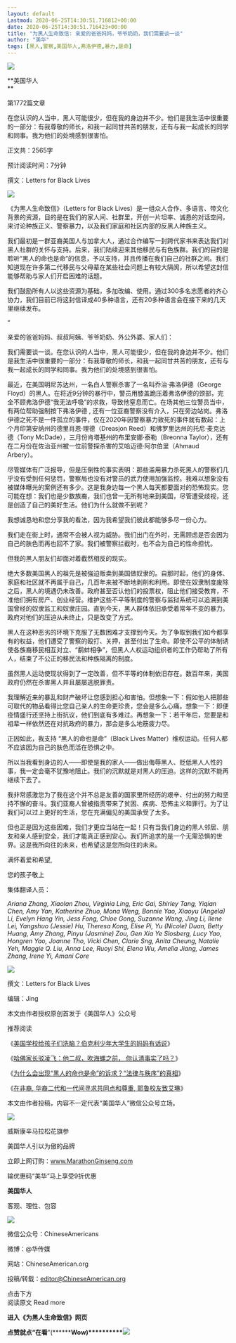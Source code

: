 ```yaml
---
layout: default
Lastmod: 2020-06-25T14:30:51.716812+00:00
date: 2020-06-25T14:30:51.716423+00:00
title: "为黑人生命致信: 亲爱的爸爸妈妈，爷爷奶奶，我们需要谈一谈"
author: "美华"
tags: [黑人,警察,美国华人,弗洛伊德,暴力,是命]
---
```


![](https://images.weserv.nl/?url=https%3A//mmbiz.qpic.cn/mmbiz_jpg/EH4iajVPibGdjoV8XwibnU24yTJpAAs6Gh0gVJN0EibRwQFwyGjw7Fjs48LxutwXkK0o8bDr58ErsXeDLRcZvqSibRA/640%3Fwx_fmt%3Djpeg)

**美国华人  
**

  

第1772篇文章

在您认识的人当中，黑人可能很少，但在我的身边并不少。他们是我生活中很重要的一部分：有我尊敬的师长，和我一起同甘共苦的朋友，还有与我一起成长的同学和同事。我为他们的处境感到很害怕。

正文共：2565字

预计阅读时间：7分钟

撰文：Letters for Black Lives

![](https://images.weserv.nl/?url=https%3A//mmbiz.qpic.cn/mmbiz_png/EH4iajVPibGdiabsibr70XOvAe5EFictEus3tu2EwNrOIU2iaBjib4tOn5tWic2P4u1U8mOwIibmvbDqPypmhDZ665SsWPg/640%3Fwx_fmt%3Dpng)

《为黑人生命致信》（Letters for Black Lives）是一组众人合作、多语言、带文化背景的资源，目的是在我们的家人间、社群里，开创一片坦率、诚恳的对话空间，来讨论种族正义、警察暴力，以及我们家庭和社区内部的反黑人种族主义。

我们最初是一群亚裔美国人与加拿大人，通过合作编写一封跨代家书来表达我们对黑人社群的关怀与支持。后来，我们陆续迎来其他移民与有色族群。我们的目的是聆听“黑人的命也是命”的信息，予以支持，并且传播在我们自己的社群之间。我们知道现在许多第二代移民与父母辈在某些社会问题上有较大隔阂，所以希望这封信能够帮助与家人们开启困难的话题。

我们鼓励所有人以这些资源为基础，多加改编、使用。通过300多名志愿者的齐心协力，我们目前已将这封信译成40多种语言，还有20多种语言会在接下来的几天里继续发布。

“

亲爱的爸爸妈妈、叔叔阿姨、爷爷奶奶、外公外婆、家人们：

我们需要谈一谈。在您认识的人当中，黑人可能很少，但在我的身边并不少。他们是我生活中很重要的一部分：有我尊敬的师长，和我一起同甘共苦的朋友，还有与我一起成长的同学和同事。我为他们的处境感到很害怕。

最近，在美国明尼苏达州，一名白人警察杀害了一名叫乔治·弗洛伊德（George Floyd）的黑人。在将近9分钟的暴行中，警员用膝盖跪压着弗洛伊德的颈部，完全不顾弗洛伊德“我无法呼吸”的求救，导致他窒息而亡。在场其他三位警员当中，有两位帮助强制按下弗洛伊德 , 还有一位亚裔警察没有介入，只在旁边站岗。弗洛伊德之死不是一件孤立的事件，仅在2020年因警察暴力致死的事件就有数起：上个月印第安纳州的德里肖恩·理德（Dreasjon Reed）和佛罗里达州的托尼·麦克达德（Tony McDade），三月份肯塔基州的布里安娜·泰勒（Breonna Taylor），还有在二月份在佐治亚州被一位前警探杀害的艾哈迈德·阿尔伯里（Ahmaud Arbery）。

尽管媒体有广泛报导，但是压倒性的事实表明：那些滥用暴力杀死黑人的警察们几乎没有受到任何惩罚，警察局也没有对警员的武力使用加强监控。我难以想象没有被媒体曝光的案例还有多少。这是我身边每一个黑人每天都要面对的恐怖现实。您可能在想：我们也是少数族裔，我们也曾一无所有地来到美国，尽管遭受歧视，还是创造了自己的美好生活。他们为什么就做不到呢？

我想诚恳地和您分享我的看法，因为我希望我们彼此都能够多尽一份心力。

我们走在街上时，通常不会被人视为威胁。我们出门在外时，无需顾虑是否会因为自己的肤色而再也回不了家。我们被警察拦截时，也不会为自己的性命担忧。

但我的黑人朋友们却面对着截然相反的现实。

绝大多数美国黑人的祖先是被強迫贩卖到美国做奴隶的。自那时起，他们的身体、家庭和社区就不再属于自己，几百年来被不断地剥削和利用。即使在奴隶制度废除之后，黑人的境遇仍未改善。政府甚至否认他们的投票权，阻止他们接受教育，不准他们拥有房产、创业经营。维护这些不平等制度的警察与监狱系统可以追溯到美国曾经的奴隶监工和奴隶庄园。直到今天，黑人群体依旧承受着常年不变的暴力。政府对他们的压迫从未终止，只是改变了方式。

黑人在这种恶劣的环境下克服了无数困难才支撑到今天。为了争取到我们如今都享有的权益，他们遭受了警察的殴打、关押，甚至付出了生命。即使不公平的体制诱使各族裔移民相互对立、“鹬蚌相争”，但黑人人权运动组织者的工作仍帮助了所有人，结束了不公正的移民法和种族隔离的制度。

虽然黑人运动使现状得到了一定改善，但不平等的体制依旧存在。数百年来，美国政府仍然在杀害黑人并且屡屡逃脱罪责。

我理解近来的暴乱和财产破坏让您感到担心和害怕。但想象一下：假如他人把那些可取代的物品看得比您自己亲人的生命更珍贵，您会是多么心痛。想象一下：即便疫情盛行还坚持上街抗议，他们到底有多难过。再想象一下：若干年后，您要是和祖辈一样依然还在对抗政府的暴力，那会是多么地筋疲力尽。

正因如此，我支持 “黑人的命也是命”（Black Lives Matter）维权运动。任何人都不应该因为自己的肤色而活在恐惧之中。

所以当我看到身边的人——即使是我的家人——做出侮辱黑人、贬低黑人人性的事，我一定会毫不犹豫地阻止。我们的沉默就是对黑人的压迫。这样的沉默不能再继续下去了。

我非常感激您为了我在这个并不总是友善的国家里所经历的艰辛、付出的努力和坚持不懈的奋斗。我们亚裔人曾被指责带来了贫困、疾病、恐怖主义和罪行。为了让我们可以过上更好的生活，您在充满偏见的美国承受了太多。

但也正是因为这些困难，我们才更应当站在一起！只有当我们身边的黑人邻居、朋友和亲人感到安全，我们才能真正感到安心。我们所追求的是一个无需恐惧的世界。这是我所向往的未来，也希望这是您所向往的未来。

满怀着爱和希望,

您的孩子敬上

集体翻译人员：  

_Ariana Zhang, Xiaolan Zhou, Virginia Ling, Eric Gai, Shirley Tang, Yiqian Chen, Amy Yan, Katherine Zhuo, Mona Weng, Bonnie Yao, Xiaoyu (Angela) Li, Evelyn Hang Yin, Jess Fong, Chloe Gong, Suzanne Wang, Jing Li, Ilene Lei, Yangshuo (Jessie) Hu, Theresa Kong, Elise Pi, Yu (Nicole) Duan, Betty Huang, Amy Zhang, Pinyu (Jasmine) Zou, Gen Xia Ye Slosberg, Lucy Yao, Hongren Yao, Joanne Tho, Vicki Chen, Clarie Sng, Anita Cheung, Natalie Yeh, Maggie Q. Liu, Anna Lee, Ruoyi Shi, Elena Wu, Amelia Jiang, James Zhang, Irene Yi, Amani Core_

![](https://images.weserv.nl/?url=https%3A//mmbiz.qpic.cn/mmbiz_gif/EH4iajVPibGdiabsibr70XOvAe5EFictEus3tVliclRbczgnNswSo3FicnuVjcicRgJkygIwcp7XiaI9RNwibdlaXgAlFOfQ/640%3Fwx_fmt%3Dgif)

撰文：Letters for Black Lives

编辑：Jing

本文由作者授权原创首发于《美国华人》公众号

  

推荐阅读

《[美国学校给孩子们洗脑？伯克利少年大学生的妈妈有话说](http://mp.weixin.qq.com/s?__biz=MjM5NDE1NTc4Nw==&mid=2655648776&idx=1&sn=d59635627d321d4f5dcd3772aab38a00&chksm=bd31406c8a46c97a1f6c05e45f18d154583c002d37a2f4de1ff993ecd8a13b6d020495730ed7&scene=21#wechat_redirect)》

《[哈佛家长驳凌飞：他二叔，吹海螺之前， 你认清事实了吗？](http://mp.weixin.qq.com/s?__biz=MjM5NDE1NTc4Nw==&mid=2655648755&idx=1&sn=2901dfa4f64ecf683e940c2fc8b68968&chksm=bd3147978a46ce8121fa027de9751ad431ee15d88abed1f1b6986f3224c552bd21facd158460&scene=21#wechat_redirect)》

《[为什么会出现“黑人的命也是命”的诉求？“法律与秩序”的真相](http://mp.weixin.qq.com/s?__biz=MjM5NDE1NTc4Nw==&mid=2655648623&idx=1&sn=9e5412b06f065d7fef44cd9c1c1e9a35&chksm=bd31470b8a46ce1d716886efd439d4524d5bbcc40ccb3dea6a3fa83701ddba2a1333e0d30112&scene=21#wechat_redirect)》

《[在非裔, 华裔二代和一代间寻求共同点和尊重, 耶鲁校友致艾琳](http://mp.weixin.qq.com/s?__biz=MjM5NDE1NTc4Nw==&mid=2655648512&idx=1&sn=0e20d5405e52555a06ce086e1022fa43&chksm=bd3147648a46ce7235f87b7559c61e00138997fd389d7a25c3424af4a3bbbe67a2580c2cf309&scene=21#wechat_redirect)》

本文由作者投稿，内容不一定代表“美国华人”微信公众号立场。

  

![](https://images.weserv.nl/?url=https%3A//mmbiz.qpic.cn/mmbiz_jpg/EH4iajVPibGdgRl5J3XjZDKICeaQuTDdT6aaQdsECCtG28t96o6sEArSjzvZYr4mCictOC1pOl8asILj8L4J4RCKg/640%3Fwx_fmt%3Djpeg)

威斯康辛马拉松花旗参

美国华人引以为傲的品牌

立即上网订购：www.MarathonGinseng.com

输优惠码“美华”马上享受9折优惠 

**美国华人**

客观、理性、包容

![](https://images.weserv.nl/?url=https%3A//mmbiz.qpic.cn/mmbiz_jpg/EH4iajVPibGdjoV8XwibnU24yTJpAAs6Gh0gVJN0EibRwQFwyGjw7Fjs48LxutwXkK0o8bDr58ErsXeDLRcZvqSibRA/640%3Fwx_fmt%3Djpeg)

微信公众号：ChineseAmericans

微博：@华传媒

网站：ChineseAmerican.org

投稿/转载：editor@ChineseAmerican.org  

  

点击下方  
阅读原文 Read more

  

**进入《为黑人生命致信》网页**

********点赞就点“在看********”(********Wow)**********![](https://images.weserv.nl/?url=https%3A//mmbiz.qpic.cn/mmbiz_gif/mmF0rTjMmmKZIUILXTItEet6ibM90lIWhKibHGnNdyQicw5zHCjmjItuImUHHgB2oNJ5cq41p9xolv3cD3puJNZ5w/640%3Fwx_fmt%3Dgif)**

